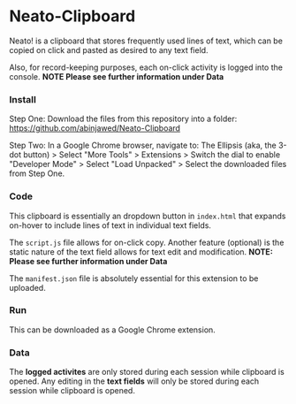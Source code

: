 # Neato-Clipboard
Neato! is a clipboard that stores frequently used lines of text, which can be copied on click and pasted as desired to any text field.

Also, for record-keeping purposes, each on-click activity is logged into the console. 
**NOTE Please see further information under Data**


### Install
Step One: Download the files from this repository into a folder: https://github.com/abinjawed/Neato-Clipboard

Step Two: In a Google Chrome browser, navigate to: 
                                        The Ellipsis (aka, the 3-dot button) 
                                          > Select "More Tools" 
                                            > Extensions 
                                               > Switch the dial to enable "Developer Mode" 
                                                  > Select "Load Unpacked"
                                                     > Select the downloaded files from Step One.

### Code
This clipboard is essentially an dropdown button in `index.html` that expands on-hover to include lines of text in individual text fields.

The `script.js` file allows for on-click copy. Another feature (optional) is the static nature of the text field allows for text 
edit and modification.
**NOTE: Please see further information under Data**

The `manifest.json` file is absolutely essential for this extension to be uploaded.

### Run
This can be downloaded as a Google Chrome extension.

### Data
The **logged activites** are only stored during each session while clipboard is opened.
Any editing in the **text fields** will only be stored during each session while clipboard is opened.

